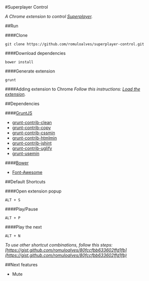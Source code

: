 #Superplayer Control

*A Chrome extension to control [Superplayer](http://superplayer.fm).*



##Run

####Clone
```
git clone https://github.com/romuloalves/superplayer-control.git
```

####Download dependencies
```
bower install
```

####Generate extension
```
grunt
```

####Adding extension to Chrome
*Follow this instructions: [Load the extension](https://developer.chrome.com/extensions/getstarted#unpacked).*



##Dependencies

####[GruntJS](http://gruntjs.com/)

- [grunt-contrib-clean](https://www.npmjs.org/package/grunt-contrib-clean)
- [grunt-contrib-copy](https://www.npmjs.org/package/grunt-contrib-copy)
- [grunt-contrib-cssmin](https://www.npmjs.org/package/grunt-contrib-cssmin)
- [grunt-contrib-htmlmin](https://www.npmjs.org/package/grunt-contrib-htmlmin)
- [grunt-contrib-jshint](https://www.npmjs.org/package/grunt-contrib-jshint)
- [grunt-contrib-uglify](https://www.npmjs.org/package/grunt-contrib-uglify)
- [grunt-usemin](https://www.npmjs.org/package/grunt-useminbo)

####[Bower](http://bower.io/)
- [Font-Awesome](https://github.com/FortAwesome/Font-Awesome)



##Default Shortcuts

####Open extension popup
```
ALT + S
```

####Play/Pause
```
ALT + P
```

####Play the next
```
ALT + N
```

*To use other shortcut combinations, follow this steps: [https://gist.github.com/romuloalves/80fccfbb633602ffd1fb](https://gist.github.com/romuloalves/80fccfbb633602ffd1fb)*



##Next features

- Mute
